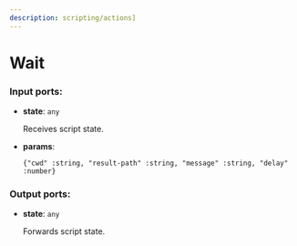 ```yaml
---
description: scripting/actions]
---
```


# Wait

### Input ports:

* __state__: `any`

    Receives script state.


* __params__: 
    ```
    {"cwd" :string, "result-path" :string, "message" :string, "delay" :number}
    ```

### Output ports:

* __state__: `any`

    Forwards script state.

